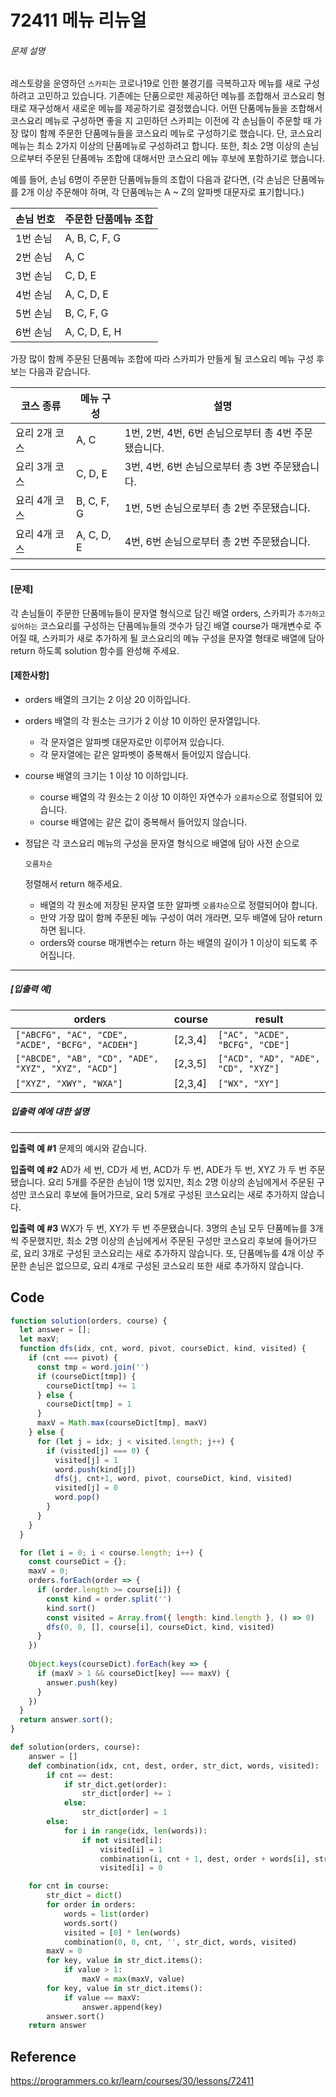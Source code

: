 # 72411 메뉴 리뉴얼

###### 문제 설명

레스토랑을 운영하던 `스카피`는 코로나19로 인한 불경기를 극복하고자 메뉴를 새로 구성하려고 고민하고 있습니다.
기존에는 단품으로만 제공하던 메뉴를 조합해서 코스요리 형태로 재구성해서 새로운 메뉴를 제공하기로 결정했습니다. 어떤 단품메뉴들을 조합해서 코스요리 메뉴로 구성하면 좋을 지 고민하던 스카피는 이전에 각 손님들이 주문할 때 가장 많이 함께 주문한 단품메뉴들을 코스요리 메뉴로 구성하기로 했습니다.
단, 코스요리 메뉴는 최소 2가지 이상의 단품메뉴로 구성하려고 합니다. 또한, 최소 2명 이상의 손님으로부터 주문된 단품메뉴 조합에 대해서만 코스요리 메뉴 후보에 포함하기로 했습니다.

예를 들어, 손님 6명이 주문한 단품메뉴들의 조합이 다음과 같다면,
(각 손님은 단품메뉴를 2개 이상 주문해야 하며, 각 단품메뉴는 A ~ Z의 알파벳 대문자로 표기합니다.)

| 손님 번호 | 주문한 단품메뉴 조합 |
| --------- | -------------------- |
| 1번 손님  | A, B, C, F, G        |
| 2번 손님  | A, C                 |
| 3번 손님  | C, D, E              |
| 4번 손님  | A, C, D, E           |
| 5번 손님  | B, C, F, G           |
| 6번 손님  | A, C, D, E, H        |

가장 많이 함께 주문된 단품메뉴 조합에 따라 스카피가 만들게 될 코스요리 메뉴 구성 후보는 다음과 같습니다.

| 코스 종류     | 메뉴 구성  | 설명                                                 |
| ------------- | ---------- | ---------------------------------------------------- |
| 요리 2개 코스 | A, C       | 1번, 2번, 4번, 6번 손님으로부터 총 4번 주문됐습니다. |
| 요리 3개 코스 | C, D, E    | 3번, 4번, 6번 손님으로부터 총 3번 주문됐습니다.      |
| 요리 4개 코스 | B, C, F, G | 1번, 5번 손님으로부터 총 2번 주문됐습니다.           |
| 요리 4개 코스 | A, C, D, E | 4번, 6번 손님으로부터 총 2번 주문됐습니다.           |

------

#### **[문제]**

각 손님들이 주문한 단품메뉴들이 문자열 형식으로 담긴 배열 orders, 스카피가 `추가하고 싶어하는` 코스요리를 구성하는 단품메뉴들의 갯수가 담긴 배열 course가 매개변수로 주어질 때, 스카피가 새로 추가하게 될 코스요리의 메뉴 구성을 문자열 형태로 배열에 담아 return 하도록 solution 함수를 완성해 주세요.

#### **[제한사항]**

- orders 배열의 크기는 2 이상 20 이하입니다.

- orders 배열의 각 원소는 크기가 2 이상 10 이하인 문자열입니다.

  - 각 문자열은 알파벳 대문자로만 이루어져 있습니다.
  - 각 문자열에는 같은 알파벳이 중복해서 들어있지 않습니다.

- course 배열의 크기는 1 이상 10 이하입니다.

  - course 배열의 각 원소는 2 이상 10 이하인 자연수가 `오름차순`으로 정렬되어 있습니다.
  - course 배열에는 같은 값이 중복해서 들어있지 않습니다.

- 정답은 각 코스요리 메뉴의 구성을 문자열 형식으로 배열에 담아 사전 순으로

   

  ```
  오름차순
  ```

   

  정렬해서 return 해주세요.

  - 배열의 각 원소에 저장된 문자열 또한 알파벳 `오름차순`으로 정렬되어야 합니다.
  - 만약 가장 많이 함께 주문된 메뉴 구성이 여러 개라면, 모두 배열에 담아 return 하면 됩니다.
  - orders와 course 매개변수는 return 하는 배열의 길이가 1 이상이 되도록 주어집니다.

------

##### **[입출력 예]**

| orders                                              | course  | result                              |
| --------------------------------------------------- | ------- | ----------------------------------- |
| `["ABCFG", "AC", "CDE", "ACDE", "BCFG", "ACDEH"]`   | [2,3,4] | `["AC", "ACDE", "BCFG", "CDE"]`     |
| `["ABCDE", "AB", "CD", "ADE", "XYZ", "XYZ", "ACD"]` | [2,3,5] | `["ACD", "AD", "ADE", "CD", "XYZ"]` |
| `["XYZ", "XWY", "WXA"]`                             | [2,3,4] | `["WX", "XY"]`                      |

##### **입출력 예에 대한 설명**

------

**입출력 예 #1**
문제의 예시와 같습니다.

**입출력 예 #2**
AD가 세 번, CD가 세 번, ACD가 두 번, ADE가 두 번, XYZ 가 두 번 주문됐습니다.
요리 5개를 주문한 손님이 1명 있지만, 최소 2명 이상의 손님에게서 주문된 구성만 코스요리 후보에 들어가므로, 요리 5개로 구성된 코스요리는 새로 추가하지 않습니다.

**입출력 예 #3**
WX가 두 번, XY가 두 번 주문됐습니다.
3명의 손님 모두 단품메뉴를 3개씩 주문했지만, 최소 2명 이상의 손님에게서 주문된 구성만 코스요리 후보에 들어가므로, 요리 3개로 구성된 코스요리는 새로 추가하지 않습니다.
또, 단품메뉴를 4개 이상 주문한 손님은 없으므로, 요리 4개로 구성된 코스요리 또한 새로 추가하지 않습니다.



## Code

```javascript
function solution(orders, course) {
  let answer = [];
  let maxV;
  function dfs(idx, cnt, word, pivot, courseDict, kind, visited) {
    if (cnt === pivot) {
      const tmp = word.join('')
      if (courseDict[tmp]) {
        courseDict[tmp] += 1
      } else {
        courseDict[tmp] = 1
      }
      maxV = Math.max(courseDict[tmp], maxV)
    } else {
      for (let j = idx; j < visited.length; j++) {
        if (visited[j] === 0) {
          visited[j] = 1
          word.push(kind[j])
          dfs(j, cnt+1, word, pivot, courseDict, kind, visited)
          visited[j] = 0
          word.pop()
        }
      }
    }
  }

  for (let i = 0; i < course.length; i++) {
    const courseDict = {};
    maxV = 0;
    orders.forEach(order => {
      if (order.length >= course[i]) {
        const kind = order.split('')
        kind.sort()
        const visited = Array.from({ length: kind.length }, () => 0)
        dfs(0, 0, [], course[i], courseDict, kind, visited)
      }
    })
    
    Object.keys(courseDict).forEach(key => {
      if (maxV > 1 && courseDict[key] === maxV) {
        answer.push(key)
      }
    })
  }
  return answer.sort();
}
```



```python
def solution(orders, course):
    answer = []
    def combination(idx, cnt, dest, order, str_dict, words, visited):
        if cnt == dest:
            if str_dict.get(order):
                str_dict[order] += 1
            else:
                str_dict[order] = 1
        else:
            for i in range(idx, len(words)):
                if not visited[i]:
                    visited[i] = 1
                    combination(i, cnt + 1, dest, order + words[i], str_dict, words, visited)
                    visited[i] = 0

    for cnt in course:
        str_dict = dict()
        for order in orders:
            words = list(order)
            words.sort()
            visited = [0] * len(words)
            combination(0, 0, cnt, '', str_dict, words, visited)
        maxV = 0
        for key, value in str_dict.items():
            if value > 1:
                maxV = max(maxV, value)
        for key, value in str_dict.items():
            if value == maxV:
                answer.append(key)
        answer.sort()
    return answer
```





## Reference

https://programmers.co.kr/learn/courses/30/lessons/72411